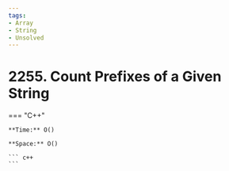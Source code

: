 ```yaml
---
tags:
- Array
- String
- Unsolved
---
```



# 2255. Count Prefixes of a Given String

=== "C++"

    **Time:** O()

    **Space:** O()

    ``` c++
    ```